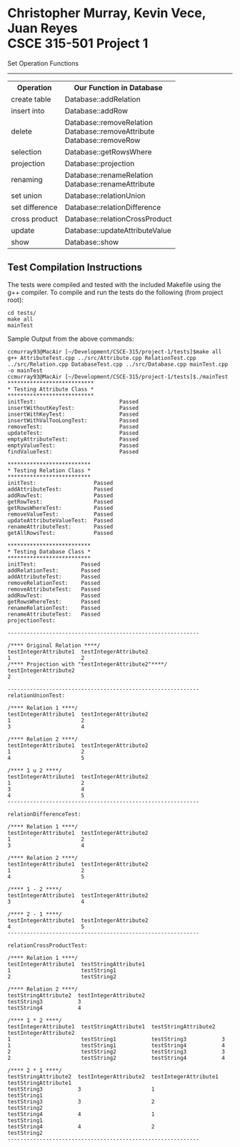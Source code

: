 Christopher Murray, Kevin Vece, Juan Reyes  
CSCE 315-501
Project 1
========
Set Operation Functions
_______________________
<table>
<tr><th>Operation</th><th>Our Function in Database</th>
<tr><td>create table</td><td>Database::addRelation</td></tr>
<tr><td>insert into</td><td>Database::addRow</td></tr>
<tr><td>delete</td><td>Database::removeRelation<br />Database::removeAttribute<br />Database::removeRow</td></tr>
<tr><td>selection</td><td>Database::getRowsWhere</td></tr>
<tr><td>projection</td><td>Database::projection</td></tr>
<tr><td>renaming</td><td>Database::renameRelation<br />Database::renameAttribute</td></tr>
<tr><td>set union</td><td>Database::relationUnion</td></tr>
<tr><td>set difference</td><td>Database::relationDifference</td></tr>
<tr><td>cross product</td><td>Database::relationCrossProduct</td></tr>
<tr><td>update</td><td>Database::updateAttributeValue</td></tr>
<tr><td>show</td><td>Database::show</td></tr>
</table>


Test Compilation Instructions
-----------------------------
The tests were compiled and tested with the included Makefile using the g++ compiler.
To compile and run the tests do the following (from project root):
<pre><code>cd tests/
make all
mainTest</code></pre>

Sample Output from the above commands:
<pre><code>ccmurray93@MacAir [~/Development/CSCE-315/project-1/tests]$make all
g++ AttributeTest.cpp ../src/Attribute.cpp RelationTest.cpp ../src/Relation.cpp DatabaseTest.cpp ../src/Database.cpp mainTest.cpp -o mainTest
ccmurray93@MacAir [~/Development/CSCE-315/project-1/tests]$./mainTest 
***************************
* Testing Attribute Class *
***************************
initTest:                          Passed
insertWithoutKeyTest:              Passed
insertWithKeyTest:                 Passed
insertWithValTooLongTest:          Passed
removeTest:                        Passed
updateTest:                        Passed
emptyAttributeTest:                Passed
emptyValueTest:                    Passed
findValueTest:                     Passed

**************************
* Testing Relation Class *
**************************
initTest:                  Passed
addAttributeTest:          Passed
addRowTest:                Passed
getRowTest:                Passed
getRowsWhereTest:          Passed
removeValueTest:           Passed
updateAttributeValueTest:  Passed
renameAttributeTest:       Passed
getAllRowsTest:            Passed

**************************
* Testing Database Class *
**************************
initTest:              Passed
addRelationTest:       Passed
addAttributeTest:      Passed
removeRelationTest:    Passed
removeAttributeTest:   Passed
addRowTest:            Passed
getRowsWhereTest:      Passed
renameRelationTest:    Passed
renameAttributeTest:   Passed
projectionTest:        

------------------------------------------------------------

/**** Original Relation ****/
testIntegerAttribute1  testIntegerAttribute2  
1                      2                      
/**** Projection with "testIntegerAttribute2"****/
testIntegerAttribute2  
2                      

------------------------------------------------------------
relationUnionTest:     

/**** Relation 1 ****/
testIntegerAttribute1  testIntegerAttribute2  
1                      2                      
3                      4                      

/**** Relation 2 ****/
testIntegerAttribute1  testIntegerAttribute2  
1                      2                      
4                      5                      

/**** 1 u 2 ****/
testIntegerAttribute1  testIntegerAttribute2  
1                      2                      
3                      4                      
4                      5                      
------------------------------------------------------------

relationDifferenceTest:

/**** Relation 1 ****/
testIntegerAttribute1  testIntegerAttribute2  
1                      2                      
3                      4                      

/**** Relation 2 ****/
testIntegerAttribute1  testIntegerAttribute2  
1                      2                      
4                      5                      

/**** 1 - 2 ****/
testIntegerAttribute1  testIntegerAttribute2  
3                      4                      

/**** 2 - 1 ****/
testIntegerAttribute1  testIntegerAttribute2  
4                      5                      
------------------------------------------------------------

relationCrossProductTest:

/**** Relation 1 ****/
testIntegerAttribute1  testStringAttribute1  
1                      testString1           
2                      testString2           

/**** Relation 2 ****/
testStringAttribute2  testIntegerAttribute2  
testString3           3                      
testString4           4                      

/**** 1 * 2 ****/
testIntegerAttribute1  testStringAttribute1  testStringAttribute2  testIntegerAttribute2  
1                      testString1           testString3           3                      
1                      testString1           testString4           4                      
2                      testString2           testString3           3                      
2                      testString2           testString4           4                      

/**** 2 * 1 ****/
testStringAttribute2  testIntegerAttribute2  testIntegerAttribute1  testStringAttribute1  
testString3           3                      1                      testString1           
testString3           3                      2                      testString2           
testString4           4                      1                      testString1           
testString4           4                      2                      testString2           
------------------------------------------------------------</code></pre>
